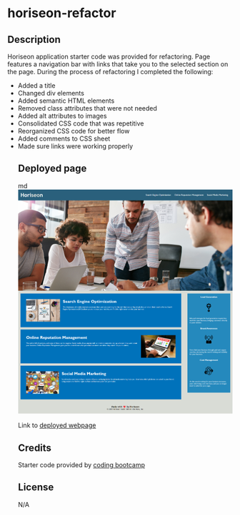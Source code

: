 # horiseon-refactor

## Description
Horiseon application starter code was provided for refactoring. Page features a navigation bar with links that take you to the selected section on the page. During the process of refactoring I completed the following:
<ul>
    <li>Added a title</li>
    <li>Changed div elements</li>
    <li>Added semantic HTML elements</li>
    <li>Removed class attributes that were not needed</li>
    <li>Added alt attributes to images</li>
    <li>Consolidated CSS code that was repetitive</li>
    <li>Reorganized CSS code for better flow</li>
    <li>Added comments to CSS sheet</li>
    <li>Made sure links were working properly</li>

## Deployed page

md    ![Deployed Page Screenshot](assets/images/screenshot-completed.png)

Link to <a href="placeholder">deployed webpage</a>

## Credits

Starter code provided by <a href="https://github.com/coding-boot-camp/urban-octo-telegram">coding bootcamp</a>


## License
N/A

